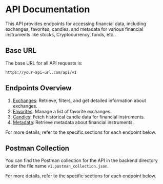 # API Documentation

This API provides endpoints for accessing financial data, including exchanges, favorites, candles, and metadata for various financial instruments like stocks, Cryptocurrency, funds, etc..

## Base URL

The base URL for all API requests is:

    https://your-api-url.com/api/v1

## Endpoints Overview

1. [Exchanges](./exchanges.md): Retrieve, filters, and get detailed information about exchanges.
2. [Favorites](./favorites.md): Manage a list of favorite exchanges.
3. [Candles](./candles.md): Fetch historical candle data for financial instruments.
4. [Metadata](./metadata.md): Retrieve metadata about financial instruments.

For more details, refer to the specific sections for each endpoint below.

## Postman Collection
You can find the Postman collection for the API in the backend directory under the file name `v1.postman_collection.json`.

For more details, refer to the specific sections for each endpoint below.




